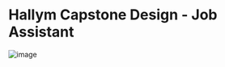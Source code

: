 # Hallym Capstone Design - Job Assistant

![image](https://github.com/HallymJA/Job_Assistant/assets/144666915/ea2883e9-ac96-4b8e-a06c-ebc9d4581c76)
